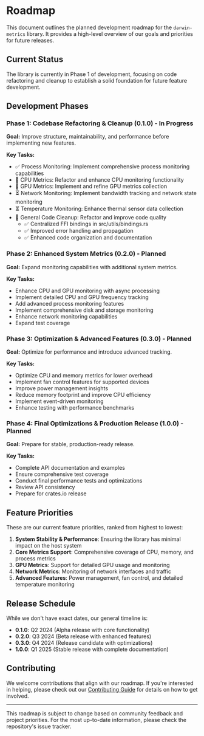 # Roadmap

This document outlines the planned development roadmap for the `darwin-metrics` library. It provides a high-level overview of our goals and priorities for future releases.

## Current Status

The library is currently in Phase 1 of development, focusing on code refactoring and cleanup to establish a solid foundation for future feature development.

## Development Phases

### Phase 1: Codebase Refactoring & Cleanup (0.1.0) - In Progress

**Goal:** Improve structure, maintainability, and performance before implementing new features.

**Key Tasks:**
- ✅ Process Monitoring: Implement comprehensive process monitoring capabilities
- 🔄 CPU Metrics: Refactor and enhance CPU monitoring functionality
- 🔄 GPU Metrics: Implement and refine GPU metrics collection
- ⏳ Network Monitoring: Implement bandwidth tracking and network state monitoring
- ⏳ Temperature Monitoring: Enhance thermal sensor data collection
- 🔄 General Code Cleanup: Refactor and improve code quality
  - ✅ Centralized FFI bindings in src/utils/bindings.rs
  - ✅ Improved error handling and propagation
  - ✅ Enhanced code organization and documentation

### Phase 2: Enhanced System Metrics (0.2.0) - Planned

**Goal:** Expand monitoring capabilities with additional system metrics.

**Key Tasks:**
- Enhance CPU and GPU monitoring with async processing
- Implement detailed CPU and GPU frequency tracking
- Add advanced process monitoring features
- Implement comprehensive disk and storage monitoring
- Enhance network monitoring capabilities
- Expand test coverage

### Phase 3: Optimization & Advanced Features (0.3.0) - Planned

**Goal:** Optimize for performance and introduce advanced tracking.

**Key Tasks:**
- Optimize CPU and memory metrics for lower overhead
- Implement fan control features for supported devices
- Improve power management insights
- Reduce memory footprint and improve CPU efficiency
- Implement event-driven monitoring
- Enhance testing with performance benchmarks

### Phase 4: Final Optimizations & Production Release (1.0.0) - Planned

**Goal:** Prepare for stable, production-ready release.

**Key Tasks:**
- Complete API documentation and examples
- Ensure comprehensive test coverage
- Conduct final performance tests and optimizations
- Review API consistency
- Prepare for crates.io release

## Feature Priorities

These are our current feature priorities, ranked from highest to lowest:

1. **System Stability & Performance**: Ensuring the library has minimal impact on the host system
2. **Core Metrics Support**: Comprehensive coverage of CPU, memory, and process metrics
3. **GPU Metrics**: Support for detailed GPU usage and monitoring
4. **Network Metrics**: Monitoring of network interfaces and traffic
5. **Advanced Features**: Power management, fan control, and detailed temperature monitoring

## Release Schedule

While we don't have exact dates, our general timeline is:

- **0.1.0**: Q2 2024 (Alpha release with core functionality)
- **0.2.0**: Q3 2024 (Beta release with enhanced features)
- **0.3.0**: Q4 2024 (Release candidate with optimizations)
- **1.0.0**: Q1 2025 (Stable release with complete documentation)

## Contributing

We welcome contributions that align with our roadmap. If you're interested in helping, please check out our [Contributing Guide](./contributing.md) for details on how to get involved.

---

This roadmap is subject to change based on community feedback and project priorities. For the most up-to-date information, please check the repository's issue tracker.
